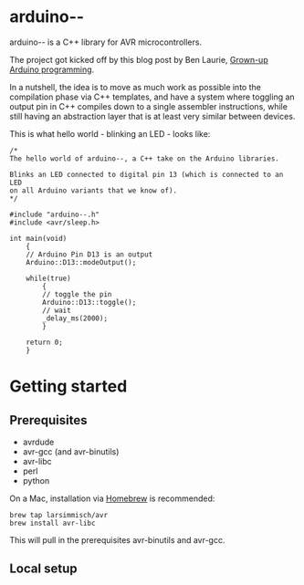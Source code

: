 # arduino--

arduino-- is a C++ library for AVR microcontrollers.

The project got kicked off by this blog post by Ben Laurie, [Grown-up Arduino programming](http://www.links.org/?p=1057).

In a nutshell, the idea is to move as much work as possible into the
compilation phase via C++ templates, and have a system where toggling an
output pin in C++ compiles down to a single assembler instructions, while
still having an abstraction layer that is at least very similar between devices.

This is what hello world - blinking an LED - looks like:

    /*
    The hello world of arduino--, a C++ take on the Arduino libraries.

    Blinks an LED connected to digital pin 13 (which is connected to an LED
    on all Arduino variants that we know of).
    */

    #include "arduino--.h"
    #include <avr/sleep.h>

    int main(void)
        {
        // Arduino Pin D13 is an output
        Arduino::D13::modeOutput();

        while(true)
            {
            // toggle the pin
            Arduino::D13::toggle();
            // wait
            _delay_ms(2000);
            }
    
        return 0;
        }

# Getting started

## Prerequisites

* avrdude
* avr-gcc (and avr-binutils)
* avr-libc
* perl
* python

On a Mac, installation via [Homebrew](http://brew.sh/) is recommended:

    brew tap larsimmisch/avr
    brew install avr-libc

This will pull in the prerequisites avr-binutils and avr-gcc.

## Local setup

